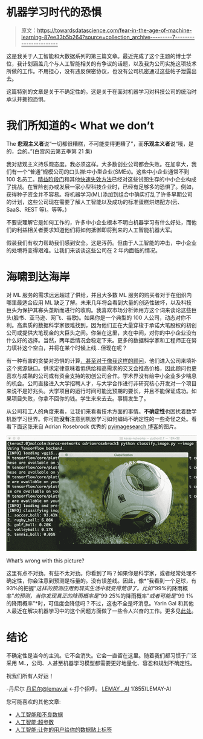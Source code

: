 # 机器学习时代的恐惧

> 原文：<https://towardsdatascience.com/fear-in-the-age-of-machine-learning-87ee33b5b264?source=collection_archive---------7----------------------->

这是我关于人工智能和大数据系列的第三篇文章。最近完成了这个主题的博士学位，我计划涵盖几个与人工智能相关的有争议的话题，以及我为公司实施这项技术所做的工作。不用担心，没有违反保密协议，也没有公司机密通过这些帖子泄露出去。

这篇特别的文章是关于不确定性的。这是关于在面对机器学习对科技公司的统治时承认并拥抱恐惧。

# 我们所知道的< What we don’t

The **悲观主义者**说“一切都很糟糕，不可能变得更糟了”，而**乐观主义者**说“哦，是的，会的。”(白宫风云第五季第 21 集)

我对悲观主义持乐观态度。我必须这样。大多数创业公司都会失败。在加拿大，我们有一个“普通”规模公司的口头禅:中小型企业(SMEs)。这些中小企业通常不到 100 名员工。[精益阶段门](http://www.stage-gate.com/)和其他[快速失效方法](http://theleanstartup.com/)已经对这些试图生存的中小企业构成了挑战。在冒险创办或发展一家小型科技企业时，已经有足够多的恐惧了。例如，获得种子资金并不容易。将机器学习(ML)添加到组合中确实打乱了许多早期公司的计划，这些公司现在需要了解人工智能以及成功的标准蛋糕烘焙配方(云、SaaS、REST 等)。等等。)

不要说理解它是如何工作的，许多中小企业根本不明白机器学习有什么好处，而他们的利益相关者要求知道他们将如何抵御即将到来的人工智能机器大军。

假装我们有权力帮助我们感到安全。这是泻药。但由于人工智能的冲击，中小企业的处境将变得艰难。让我们来谈谈这些公司在 2 年内面临的情况。

# 海啸到达海岸

对 ML 服务的需求远远超过了供给，并且大多数 ML 服务的购买者对于在组织内哪里最适合应用 ML 缺乏了解。未来几年将会看到大量的创造性破坏，以及科技巨头为保护其寡头垄断而进行的收购。我喜欢市场分析师用方这个词来谈论这些巨头(脸书、亚马逊、网飞、谷歌)。如果你是一个典型的 100 人公司，动态对你不利。高素质的数据科学家很难找到，因为他们正在大量穿梭于承诺大笔股权的初创公司或提供大笔现金的大巨头之间。你坐在这里，夹在中间，对你的中小企业没有什么好的选择。当然，两年后情况会稳定下来。更多的数据科学家和工程师正在努力填补这个空白，并将在某个时候上线…但现在呢？

有一种有害的贪婪对恐惧的计算[，甚至对于像我这样的顾问](http://lsci.io)，他们进入公司来填补这个资源缺口。供求定律意味着低供给和高需求的交叉会推高价格，因此顾问也更喜欢与成熟的公司或有资金支持的初创公司合作。学术界没有给中小企业多少喘息的机会。公司直接进入大学招聘人才，与大学合作进行非研究核心开发对一个项目来说不是好兆头。大学项目的运行时间可能比预期的要长，并且不能保证成功。如果项目失败，你拿不回你的钱。学生来来去去。事情发生了。

从公司和工人的角度来看，让我们来看看技术方面的事情。**不确定性**也困扰着数学机器学习世界。你可能**没有**注意到机器学习如何编码不确定性的一些奇怪之处。看看下面这张来自 Adrian Rosebrock 优秀的 [pyimagesearch 博客](http://www.pyimagesearch.com/2017/03/20/imagenet-vggnet-resnet-inception-xception-keras/)的图片。

![](img/dcced5fe9fc124ebd2ec00313ef81956.png)

What’s wrong with this picture?

这里有点不对劲。有些不太对劲。你看到了吗？如果你是科学家，或者经常处理不确定性，你会注意到预测是标量的。没有误差线。因此，像*“我看到一个足球，有 93%的把握”*这样的预测应用到现实生活中就变得荒谬了。比如*“99%的降雨概率”*的预测，当你发现真正的降雨概率是*“99 25%的降雨概率”*或者可能是*“99 1%的降雨概率”*时，可信度会降低吗？不过，这也不全是坏消息。Yarin Gal 和其他人最近在解决机器学习中的这个问题方面做了一些令人兴奋的工作。更多见[此处](http://mlg.eng.cam.ac.uk/yarin/blog_2248.html)。

# **结论**

不确定性是当今的主流。它不会消失。它会一直留在这里。随着我们都习惯于广泛采用 ML，公司、人甚至机器学习模型都需要更好地量化、容忍和规划不确定性。

祝我们所有人好运！

-丹尼尔
[丹尼尔@lemay.ai](mailto:daniel@lemay.ai) ←打个招呼。
[LEMAY . AI](https://lemay.ai)
1(855)LEMAY-AI

您可能喜欢的其他文章:

*   [人工智能和不良数据](/artificial-intelligence-and-bad-data-fbf2564c541a)
*   [人工智能:超参数](/artificial-intelligence-hyperparameters-48fa29daa516)
*   [人工智能:让你的用户给你的数据贴上标签](https://medium.com/towards-data-science/artificial-intelligence-get-your-users-to-label-your-data-b5fa7c0c9e00)
